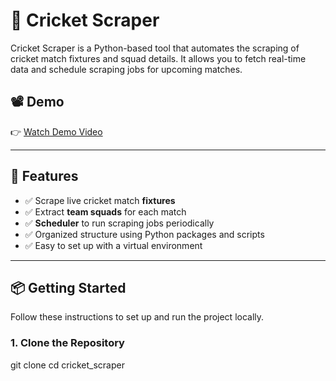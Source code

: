 # 🏏 Cricket Scraper

Cricket Scraper is a Python-based tool that automates the scraping of cricket match fixtures and squad details. It allows you to fetch real-time data and schedule scraping jobs for upcoming matches.

## 📽️ Demo

👉 [Watch Demo Video](https://drive.google.com/file/d/1FzNrow162Oc6RH4rUgEGKDP_5adS-tdy/view?usp=sharing)

---

## 🚀 Features

- ✅ Scrape live cricket match **fixtures**
- ✅ Extract **team squads** for each match
- ✅ **Scheduler** to run scraping jobs periodically
- ✅ Organized structure using Python packages and scripts
- ✅ Easy to set up with a virtual environment

---

## 📦 Getting Started

Follow these instructions to set up and run the project locally.

### 1. Clone the Repository
git clone <repository-url>
cd cricket_scraper
